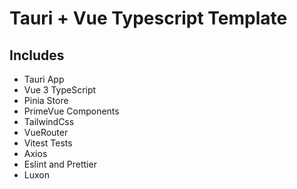 # Tauri + Vue Typescript Template

## Includes

 - Tauri App
 - Vue 3 TypeScript
 - Pinia Store
 - PrimeVue Components
 - TailwindCss
 - VueRouter
 - Vitest Tests
 - Axios
 - Eslint and Prettier
 - Luxon